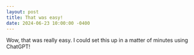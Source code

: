 ```yaml
---
layout: post
title: That was easy!
date: 2024-06-23 10:00:00 -0400
---
```


Wow, that was really easy. I could set this up in a matter of minutes using ChatGPT!
